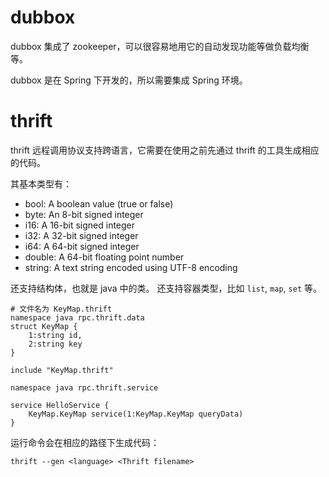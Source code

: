 # dubbox

dubbox 集成了 zookeeper，可以很容易地用它的自动发现功能等做负载均衡等。

dubbox 是在 Spring 下开发的，所以需要集成 Spring 环境。

# thrift

thrift 远程调用协议支持跨语言，它需要在使用之前先通过 thrift 的工具生成相应的代码。

其基本类型有：

- bool: A boolean value (true or false)
- byte: An 8-bit signed integer
- i16: A 16-bit signed integer
- i32: A 32-bit signed integer
- i64: A 64-bit signed integer
- double: A 64-bit floating point number
- string: A text string encoded using UTF-8 encoding

还支持结构体，也就是 java 中的类。
还支持容器类型，比如 `list`, `map`, `set` 等。

```thrift
# 文件名为 KeyMap.thrift
namespace java rpc.thrift.data
struct KeyMap {
    1:string id,
    2:string key
}
```

```thrift
include "KeyMap.thrift"

namespace java rpc.thrift.service

service HelloService {
    KeyMap.KeyMap service(1:KeyMap.KeyMap queryData)
}
```

运行命令会在相应的路径下生成代码：
```
thrift --gen <language> <Thrift filename>
```
